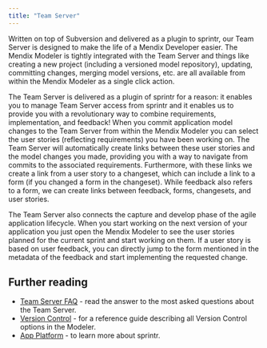 ```yaml
---
title: "Team Server"
---
```



Written on top of Subversion and delivered as a plugin to sprintr, our Team Server is designed to make the life of a Mendix Developer easier. The Mendix Modeler is tightly integrated with the Team Server and things like creating a new project (including a versioned model repository), updating, committing changes, merging model versions, etc. are all available from within the Mendix Modeler as a single click action.

The Team Server is delivered as a plugin of sprintr for a reason: it enables you to manage Team Server access from sprintr and it enables us to provide you with a revolutionary way to combine requirements, implementation, and feedback! When you commit application model changes to the Team Server from within the Mendix Modeler you can select the user stories (reflecting requirements) you have been working on. The Team Server will automatically create links between these user stories and the model changes you made, providing you with a way to navigate from commits to the associated requirements. Furthermore, with these links we create a link from a user story to a changeset, which can include a link to a form (if you changed a form in the changeset). While feedback also refers to a form, we can create links between feedback, forms, changesets, and user stories.

The Team Server also connects the capture and develop phase of the agile application lifecycle. When you start working on the next version of your application you just open the Mendix Modeler to see the user stories planned for the current sprint and start working on them. If a user story is based on user feedback, you can directly jump to the form mentioned in the metadata of the feedback and start implementing the requested change.

## Further reading

*   [Team Server FAQ](team-server-faq) - read the answer to the most asked questions about the Team Server.
*   [Version Control](version-control) - for a reference guide describing all Version Control options in the Modeler.
*   [App Platform](app-platform) - to learn more about sprintr.
